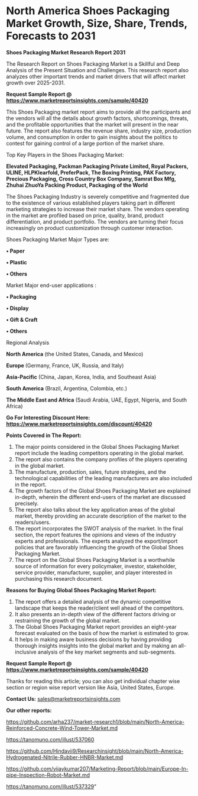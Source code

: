 # North America Shoes Packaging Market Growth, Size, Share, Trends, Forecasts to 2031

<strong>Shoes Packaging Market Research Report 2031</strong>

The Research Report on Shoes Packaging Market is a Skillful and Deep Analysis of the Present Situation and Challenges. This research report also analyzes other important trends and market drivers that will affect market growth over 2025-2031.

<strong>Request Sample Report @ <a href=https://www.marketreportsinsights.com/sample/40420>https://www.marketreportsinsights.com/sample/40420</a></strong>

This Shoes Packaging market report aims to provide all the participants and the vendors will all the details about growth factors, shortcomings, threats, and the profitable opportunities that the market will present in the near future. The report also features the revenue share, industry size, production volume, and consumption in order to gain insights about the politics to contest for gaining control of a large portion of the market share.

Top Key Players in the Shoes Packaging Market:

<strong>Elevated Packaging, Packman Packaging Private Limited, Royal Packers, ULINE, HLPKlearfold, PreferPack, The Boxing Printing, PAK Factory, Precious Packaging, Cross Country Box Company, Samrat Box Mfg, Zhuhai ZhuoYa Packing Product, Packaging of the World</strong>

The Shoes Packaging Industry is severely competitive and fragmented due to the existence of various established players taking part in different marketing strategies to increase their market share. The vendors operating in the market are profiled based on price, quality, brand, product differentiation, and product portfolio. The vendors are turning their focus increasingly on product customization through customer interaction.

Shoes Packaging Market Major Types are:

<strong>•  Paper

•  Plastic

•  Others</strong>

Market Major end-user applications :

<strong>•  Packaging

•  Display

•  Gift & Craft

•  Others</strong>

Regional Analysis

</u><strong><b>North America</b></strong> (the United States, Canada, and Mexico)

<strong><b>Europe </b></strong>(Germany, France, UK, Russia, and Italy)

<strong><b>Asia-Pacific</b></strong> (China, Japan, Korea, India, and Southeast Asia)

<strong><b>South America</b></strong> (Brazil, Argentina, Colombia, etc.)

<strong><b>The Middle East and Africa</b></strong> (Saudi Arabia, UAE, Egypt, Nigeria, and South Africa)

<strong>Go For Interesting Discount Here: <a href=https://www.marketreportsinsights.com/discount/40420>https://www.marketreportsinsights.com/discount/40420</a></strong>

<strong>Points Covered in The Report:</strong>
<ol>
  <li>The major points considered in the Global Shoes Packaging Market report include the leading competitors operating in the global market.</li>
  <li>The report also contains the company profiles of the players operating in the global market.</li>
  <li>The manufacture, production, sales, future strategies, and the technological capabilities of the leading manufacturers are also included in the report.</li>
  <li>The growth factors of the Global Shoes Packaging Market are explained in-depth, wherein the different end-users of the market are discussed precisely.</li>
  <li>The report also talks about the key application areas of the global market, thereby providing an accurate description of the market to the readers/users.</li>
  <li>The report incorporates the SWOT analysis of the market. In the final section, the report features the opinions and views of the industry experts and professionals. The experts analyzed the export/import policies that are favorably influencing the growth of the Global Shoes Packaging Market.</li>
  <li>The report on the Global Shoes Packaging Market is a worthwhile source of information for every policymaker, investor, stakeholder, service provider, manufacturer, supplier, and player interested in purchasing this research document.</li>
</ol>
<strong>Reasons for Buying Global Shoes Packaging Market Report:</strong>

<ol>
  <li>The report offers a detailed analysis of the dynamic competitive landscape that keeps the reader/client well ahead of the competitors.</li>
  <li>It also presents an in-depth view of the different factors driving or restraining the growth of the global market.</li>
  <li>The Global Shoes Packaging Market report provides an eight-year forecast evaluated on the basis of how the market is estimated to grow.</li>
  <li>It helps in making aware business decisions by having providing thorough insights insights into the global market and by making an all-inclusive analysis of the key market segments and sub-segments.</li>
</ol>
<strong>Request Sample Report @ <a href=https://www.marketreportsinsights.com/sample/40420>https://www.marketreportsinsights.com/sample/40420</a></strong>


Thanks for reading this article; you can also get individual chapter wise section or region wise report version like Asia, United States, Europe.

<strong>Contact Us:</strong>
sales@marketreportsinsights.com

<strong>Our other reports:</strong>

<a href=https://github.com/arha237/market-research1/blob/main/North-America-Reinforced-Concrete-Wind-Tower-Market.md>https://github.com/arha237/market-research1/blob/main/North-America-Reinforced-Concrete-Wind-Tower-Market.md</a>

<a href=https://tanomuno.com/illust/537060>https://tanomuno.com/illust/537060</a>

<a href=https://github.com/Hindavii9/Researchinsight/blob/main/North-America-Hydrogenated-Nitrile-Rubber-HNBR-Market.md>https://github.com/Hindavii9/Researchinsight/blob/main/North-America-Hydrogenated-Nitrile-Rubber-HNBR-Market.md</a>

<a href=https://github.com/vijaykumar207/Marketing-Report/blob/main/Europe-In-pipe-Inspection-Robot-Market.md>https://github.com/vijaykumar207/Marketing-Report/blob/main/Europe-In-pipe-Inspection-Robot-Market.md</a>

<a href=https://tanomuno.com/illust/537329>https://tanomuno.com/illust/537329</a>"
